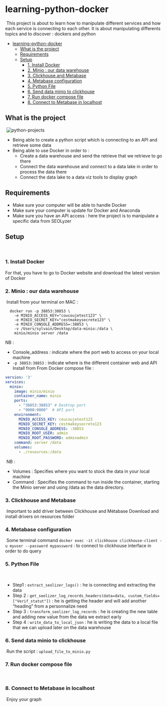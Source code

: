 # learning-python-docker
​
This project is about to learn how to manipulate different services and how each service is connecting to each other. 
It is about manipulating differents topics and to discover : dockers and python
​
- [learning-python-docker](#learning-python-docker)
  - [What is the project](#what-is-the-project)
  - [Requirements](#requirements)
  - [Setup](#setup)
    - [1. Install Docker](#1-install-docker)
    - [2. Minio : our data warehouse](#2-minio--our-data-warehouse)
    - [3. Clickhouse and Metabase](#3-clickhouse-and-metabase)
    - [4. Metabase configuration](#4-metabase-configuration)
    - [5. Python File](#5-python-file)
    - [6. Send data minio to clickhouse](#6-send-data-minio-to-clickhouse)
    - [7. Run docker compose file](#7-run-docker-compose-file)
    - [8. Connect to Metabase in localhost](#8-connect-to-metabase-in-localhost)
​
## What is the project
​
![python-projects](https://github.com/sylv1SENG/learning-python-docker/assets/20423466/b63051b2-9d5a-44af-96bd-077bfa4891c2)

- Being able to create a python script which is connecting to an API and retrieve some data 
- Being able to use Docker in order to :  
  - Create a data warehouse and send the retrieve that we retrieve to go there  
  - Connect the data warehouse and connect to a data lake in order to process the data there  
  - Connect the data lake to a data viz tools to display graph 
​
## Requirements
- Make sure your computer will be able to handle Docker 
- Make sure your computer is update for Docker and Anaconda 
- Make sure you have an API access : here the project is to manipulate a specific data from SEOLyzer
​
## Setup
​
### 1. Install Docker 
For that, you have to go to Docker website and download the latest version of Docker 
​
### 2. Minio : our data warehouse 
​
Install from your terminal on MAC : 
```shell
  docker run -p 38853:38853 \
    -e MINIO_ACCESS_KEY="coucoujetest123" \
    -e MINIO_SECRET_KEY="cestmakeysecrete123" \
    -e MINIO_CONSOLE_ADDRESS=:38853 \
    -v /Users/sylvain/Desktop/data-minio:/data \
    minio/minio server /data
```
NB : 
- Console_address : indicate where the port web to access on your local machine 
- `-p 38853:38853` : indicate where is the different container web and API 
​
​
Install from From Docker compose file : 
```yaml
version: '3'
services:
  minio:
    image: minio/minio
    container_name: minio
    ports:
      - "38853:38853" # Desktop port
      - "9000:9000"  # API port
    environment:
      MINIO_ACCESS_KEY: coucoujetest123
      MINIO_SECRET_KEY: cestmakeysecrete123
      MINIO_CONSOLE_ADDRESS: :38853
      MINIO_ROOT_USER: admin
      MINIO_ROOT_PASSWORD: adminadmin
    command: server /data
    volumes:
      - ./resources:/data
```
​
NB : 
- Volumes : Specifies where you want to stock the data in your local machine 
- Command : Specifies the command to run inside the container, starting the Minio server and using /data as the data directory. 
​
​
### 3. Clickhouse and Metabase 
​
Important to add driver between Clickhouse and Métabase 
Download and install drivers on resources folder 
​
​
### 4. Metabase configuration
​
Some terminal command 
​
`docker exec -it clickhouse clickhouse-client -u myuser --password mypassword` : to connect to clickhouse interface in order to do query 
​
​
### 5. Python File 
​
- Step1 : `extract_seolizer_logs()` : he is connecting and extracting the data
- Step 2 : `get_seolizer_log_records_headers(data=data, custom_fields=["Verif_statut"])` : he is getting the header and will add another “heading” from a personnalize need 
- Step 3 : `transform_seolizer_log_records` : he is creating the new table and adding new value from the data we extract early 
- Step 4 : `write_data_to_local_json` : he is writing the data to a local file that we can upload later on the data warehouse 
​
### 6. Send data minio to clickhouse 
​
Run the script : `upload_file_to_minio.py`
​
### 7. Run docker compose file
​
### 8. Connect to Metabase in localhost 
​
Enjoy your graph 
​


 

